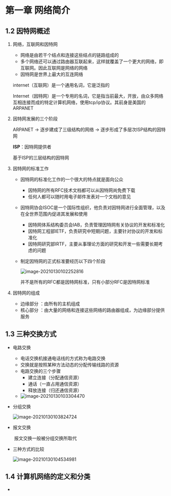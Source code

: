 # 第一章  网络简介

## 1.2 因特网概述

1. 网络，互联网和因特网

   - 网络是由若干个结点和连接这些结点的链路组成的
   - 多个网络还可以通过路由器互联起来，这样就覆盖了一个更大的网络，即互联网。因此互联网是网络的网络
   - 因特网是世界上最大的互连网络

   internet（互联网）是一个通用名词，它是泛指的

   Internet（因特网）是一个专用的名词，它是指当前最大，开放，由众多网络互相连接而成的特定计算机网络，使用tcp/ip协议。其前身是美国的ARPANET

2. 因特网发展的三个阶段

   ARPANET -> 逐步建成了三级结构的网络 -> 逐步形成了多层次ISP结构的因特网

   **ISP**：因特网提供者

   基于ISP的三层结构的因特网

3. 因特网的标准工作

   - 因特网的标准化工作的一个很大的特点就是面向公众

     - 因特网的所有RFC技术文档都可以从因特网尚免费下载
     - 任何人都可以随时用电子邮件发表对一个文档的意见

   - 因特网协会ISOC是一个国际性组织，他负责对因特网进行全面管理，以及在全世界范围内促进其发展和使用

     - 因特网体系结构委员会IAB，负责管理因特网有关协议的开发和标准化
     - 因特网工程部IETF，负责研究中短期问题，主要针对协议的开发和标准化
     - 因特网研究部IRTF，主要从事理论方面的研究和开发一些需要长期考虑的问题

   - 制定因特网的正式标准要经历以下四个阶段

     ![image-20210130102252816](C:\Users\Libaisonm\AppData\Roaming\Typora\typora-user-images\image-20210130102252816.png)

     并不是所有的RFC都是因特网标准，只有小部分RFC是因特网标准

4. 因特网的组成

   - 边缘部分 ：由所有的主机组成
   - 核心部分 ：由大量的网络和连接这些网络的路由器组成，为边缘部分提供服务



## 1.3 三种交换方式

- 电路交换

  - 电话交换机接通电话线的方式称为电路交换
  - 交换就是按照某种方法动态的分配传输线路的资源
  - 电路交换的三个步骤
    - 建立连接（分配通信资源）
    - 通话（一直占用通信资源）
    - 释放连接（归还通信资源）
  - ![image-20210130103304470](C:\Users\Libaisonm\AppData\Roaming\Typora\typora-user-images\image-20210130103304470.png)

- 分组交换

  ![image-20210130103824724](C:\Users\Libaisonm\AppData\Roaming\Typora\typora-user-images\image-20210130103824724.png)

- 报文交换

  ​		报文交换一般被分组交换所取代

- 三种方式的比较

  ![image-20210130104534981](C:\Users\Libaisonm\AppData\Roaming\Typora\typora-user-images\image-20210130104534981.png)

## 1.4 计算机网络的定义和分类

- 